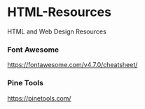 # HTML-Resources
HTML and Web Design Resources


### Font Awesome
https://fontawesome.com/v4.7.0/cheatsheet/

### Pine Tools
https://pinetools.com/


